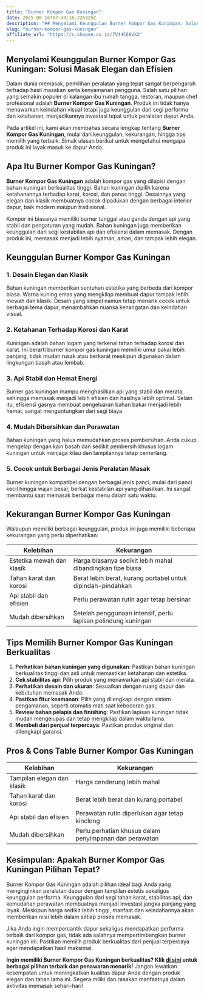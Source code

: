 ```yaml
---
title: "Burner Kompor Gas Kuningan"
date: 2025-06-16T07:49:16.225325Z
description: "## Menyelami Keunggulan Burner Kompor Gas Kuningan: Solusi Masak Elegan dan Efisien..."
slug: "burner-kompor-gas-kuningan"
affiliate_url: "https://s.shopee.co.id/7V44C68VX2"
---
```

## Menyelami Keunggulan Burner Kompor Gas Kuningan: Solusi Masak Elegan dan Efisien

Dalam dunia memasak, pemilihan peralatan yang tepat sangat berpengaruh terhadap hasil masakan serta kenyamanan pengguna. Salah satu pilihan yang semakin populer di kalangan ibu rumah tangga, restoran, maupun chef profesional adalah **Burner Kompor Gas Kuningan**. Produk ini tidak hanya menawarkan keindahan visual tetapi juga keunggulan dari segi performa dan ketahanan, menjadikannya investasi tepat untuk peralatan dapur Anda.

Pada artikel ini, kami akan membahas secara lengkap tentang **Burner Kompor Gas Kuningan**, mulai dari keunggulan, kekurangan, hingga tips memilih yang terbaik. Simak ulasan berikut untuk mengetahui mengapa produk ini layak masuk ke dapur Anda.

## Apa Itu Burner Kompor Gas Kuningan?

**Burner Kompor Gas Kuningan** adalah kompor gas yang dilapisi dengan bahan kuningan berkualitas tinggi. Bahan kuningan dipilih karena ketahanannya terhadap karat, korosi, dan panas tinggi. Desainnya yang elegan dan klasik membuatnya cocok dipadukan dengan berbagai interior dapur, baik modern maupun tradisional.

Kompor ini biasanya memiliki burner tunggal atau ganda dengan api yang stabil dan pengaturan yang mudah. Bahan kuningan juga memberikan keunggulan dari segi kestabilan api dan efisiensi dalam memasak. Dengan produk ini, memasak menjadi lebih nyaman, aman, dan tampak lebih elegan.

## Keunggulan Burner Kompor Gas Kuningan

### 1. Desain Elegan dan Klasik

Bahan kuningan memberikan sentuhan estetika yang berbeda dari kompor biasa. Warna kuning emas yang mengkilap membuat dapur tampak lebih mewah dan klasik. Desain yang simpel namun tetap menarik cocok untuk berbagai tema dapur, menambahkan nuansa kehangatan dan keindahan visual.

### 2. Ketahanan Terhadap Korosi dan Karat

Kuningan adalah bahan logam yang terkenal tahan terhadap korosi dan karat. Ini berarti burner kompor gas kuningan memiliki umur pakai lebih panjang, tidak mudah rusak atau berkarat meskipun digunakan dalam lingkungan basah atau lembab.

### 3. Api Stabil dan Hemat Energi

Burner gas kuningan mampu menghasilkan api yang stabil dan merata, sehingga memasak menjadi lebih efisien dan hasilnya lebih optimal. Selain itu, efisiensi gasnya membuat pengeluaran bahan bakar menjadi lebih hemat, sangat menguntungkan dari segi biaya.

### 4. Mudah Dibersihkan dan Perawatan

Bahan kuningan yang halus memudahkan proses pembersihan. Anda cukup mengelap dengan kain basah dan sedikit pembersih khusus logam kuningan untuk menjaga kilau dan tampilannya tetap cemerlang.

### 5. Cocok untuk Berbagai Jenis Peralatan Masak

Burner kuningan kompatibel dengan berbagai jenis panci, mulai dari panci kecil hingga wajan besar, berkat kestabilan api yang dihasilkan. Ini sangat membantu saat memasak berbagai menu dalam satu waktu.

## Kekurangan Burner Kompor Gas Kuningan

Walaupun memiliki berbagai keunggulan, produk ini juga memiliki beberapa kekurangan yang perlu diperhatikan:

| Kelebihan | Kekurangan |
|---|---|
| Estetika mewah dan klasik | Harga biasanya sedikit lebih mahal dibandingkan tipe biasa |
| Tahan karat dan korosi | Berat lebih berat, kurang portabel untuk dipindah-pindahkan |
| Api stabil dan efisien | Perlu perawatan rutin agar tetap bersinar |
| Mudah dibersihkan | Setelah penggunaan intensif, perlu lapisan pelindung kuningan |

## Tips Memilih Burner Kompor Gas Kuningan Berkualitas

1. **Perhatikan bahan kuningan yang digunakan**: Pastikan bahan kuningan berkualitas tinggi dan asli untuk memastikan ketahanan dan estetika.
2. **Cek stabilitas api**: Pilih produk yang menawarkan api stabil dan merata.
3. **Perhatikan desain dan ukuran**: Sesuaikan dengan ruang dapur dan kebutuhan memasak Anda.
4. **Pastikan fitur keamanan**: Pilih yang dilengkapi dengan sistem pengamanan, seperti otomatis mati saat kebocoran gas.
5. **Review bahan pelapis dan finishing**: Pastikan lapisan kuningan tidak mudah mengelupas dan tetap mengkilap dalam waktu lama.
6. **Membeli dari penjual terpercaya**: Pastikan produk original dan dilengkapi garansi.

## Pros & Cons Table Burner Kompor Gas Kuningan

| **Kelebihan** | **Kekurangan** |
|----------------|----------------|
| Tampilan elegan dan klasik | Harga cenderung lebih mahal |
| Tahan karat dan korosi | Berat lebih berat dan kurang portabel |
| Api stabil dan efisien | Perawatan rutin diperlukan agar tetap kinclong |
| Mudah dibersihkan | Perlu perhatian khusus dalam penyimpanan dan perawatan |

## Kesimpulan: Apakah Burner Kompor Gas Kuningan Pilihan Tepat?

Burner Kompor Gas Kuningan adalah pilihan ideal bagi Anda yang menginginkan peralatan dapur dengan tampilan estetis sekaligus keunggulan performa. Keunggulan dari segi tahan karat, stabilitas api, dan kemudahan perawatan membuatnya menjadi investasi jangka panjang yang layak. Meskipun harga sedikit lebih tinggi, manfaat dan keindahannya akan memberikan nilai lebih dalam setiap proses memasak.

Jika Anda ingin mempercantik dapur sekaligus mendapatkan performa terbaik dari kompor gas, tidak ada salahnya mempertimbangkan burner kuningan ini. Pastikan memilih produk berkualitas dari penjual terpercaya agar mendapatkan hasil maksimal.

**Ingin memiliki Burner Kompor Gas Kuningan berkualitas? Klik [di sini](https://s.shopee.co.id/7V44C68VX2) untuk berbagai pilihan terbaik dan penawaran menarik!** Jangan lewatkan kesempatan untuk meningkatkan kualitas dapur Anda dengan produk elegan dan tahan lama ini. Segera miliki dan rasakan manfaatnya dalam aktivitas memasak sehari-hari!
